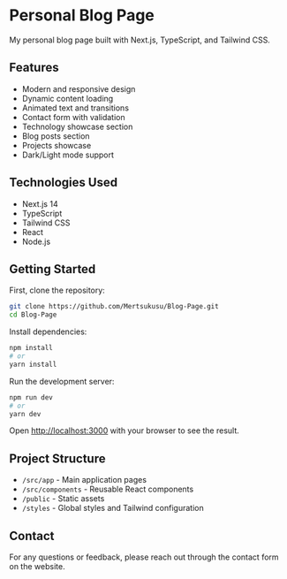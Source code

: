 # Personal Blog Page

My personal blog page built with Next.js, TypeScript, and Tailwind CSS.

## Features

- Modern and responsive design
- Dynamic content loading
- Animated text and transitions
- Contact form with validation
- Technology showcase section
- Blog posts section
- Projects showcase
- Dark/Light mode support

## Technologies Used

- Next.js 14
- TypeScript
- Tailwind CSS
- React
- Node.js

## Getting Started

First, clone the repository:

```bash
git clone https://github.com/Mertsukusu/Blog-Page.git
cd Blog-Page
```

Install dependencies:

```bash
npm install
# or
yarn install
```

Run the development server:

```bash
npm run dev
# or
yarn dev
```

Open [http://localhost:3000](http://localhost:3000) with your browser to see the result.

## Project Structure

- `/src/app` - Main application pages
- `/src/components` - Reusable React components
- `/public` - Static assets
- `/styles` - Global styles and Tailwind configuration

## Contact

For any questions or feedback, please reach out through the contact form on the website.
